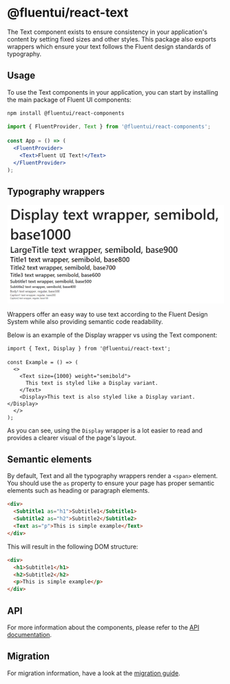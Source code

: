 # @fluentui/react-text

The Text component exists to ensure consistency in your application's content by setting fixed sizes and other styles.
This package also exports wrappers which ensure your text follows the Fluent design standards of typography.

## Usage

To use the Text components in your application, you can start by installing the main package of Fluent UI components:

```sh
npm install @fluentui/react-components
```

```jsx
import { FluentProvider, Text } from '@fluentui/react-components';

const App = () => (
  <FluentProvider>
    <Text>Fluent UI Text!</Text>
  </FluentProvider>
);
```

## Typography wrappers

![List of typography variants by sorted descending by size](./assets/typography-examples.png 'Typography wrapper list')

Wrappers offer an easy way to use text according to the Fluent Design System while also providing semantic code readability.

Below is an example of the Display wrapper vs using the Text component:

```tsx
import { Text, Display } from '@fluentui/react-text';

const Example = () => (
  <>
    <Text size={1000} weight="semibold">
      This text is styled like a Display variant.
    </Text>
    <Display>This text is also styled like a Display variant.</Display>
  </>
);
```

As you can see, using the `Display` wrapper is a lot easier to read and provides a clearer visual of the page's layout.

## Semantic elements

By default, Text and all the typography wrappers render a `<span>` element. You should use the `as` property to ensure your page has proper semantic elements such as heading or paragraph elements.

```html
<div>
  <Subtitle1 as="h1">Subtitle1</Subtitle1>
  <Subtitle2 as="h2">Subtitle2</Subtitle2>
  <Text as="p">This is simple example</Text>
</div>
```

This will result in the following DOM structure:

```html
<div>
  <h1>Subtitle1</h1>
  <h2>Subtitle2</h2>
  <p>This is simple example</p>
</div>
```

## API

For more information about the components, please refer to the [API documentation](https://react.fluentui.dev/?path=/docs/components-text--default).

## Migration

For migration information, have a look at the [migration guide](./MIGRATION.md).
